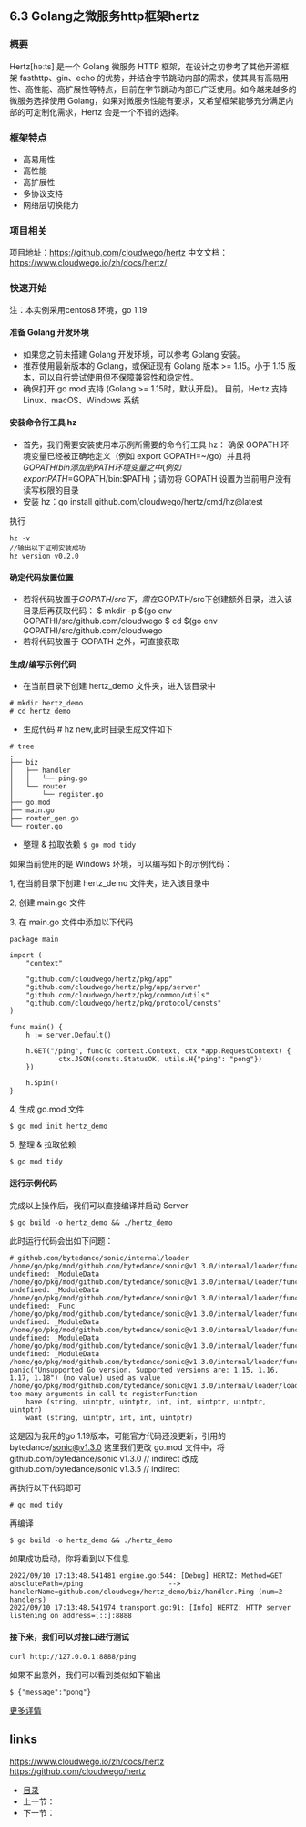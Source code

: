 

## 6.3 Golang之微服务http框架hertz

### 概要
Hertz[həːts] 是一个 Golang 微服务 HTTP 框架，在设计之初参考了其他开源框架 fasthttp、gin、echo 的优势，并结合字节跳动内部的需求，使其具有高易用性、高性能、高扩展性等特点，目前在字节跳动内部已广泛使用。如今越来越多的微服务选择使用 Golang，如果对微服务性能有要求，又希望框架能够充分满足内部的可定制化需求，Hertz 会是一个不错的选择。
### 框架特点
- 高易用性
- 高性能
- 高扩展性
- 多协议支持
- 网络层切换能力
### 项目相关
项目地址：https://github.com/cloudwego/hertz
中文文档：https://www.cloudwego.io/zh/docs/hertz/

### 快速开始
注：本实例采用centos8 环境，go 1.19
#### 准备 Golang 开发环境
- 如果您之前未搭建 Golang 开发环境，可以参考 Golang 安装。
- 推荐使用最新版本的 Golang，或保证现有 Golang 版本 >= 1.15。小于 1.15 版本，可以自行尝试使用但不保障兼容性和稳定性。
- 确保打开 go mod 支持 (Golang >= 1.15时，默认开启)。
目前，Hertz 支持 Linux、macOS、Windows 系统

#### 安装命令行工具 hz
- 首先，我们需要安装使用本示例所需要的命令行工具 hz：
确保 GOPATH 环境变量已经被正确地定义（例如 export GOPATH=~/go）并且将$GOPATH/bin添加到 PATH 环境变量之中(例如 export PATH=$GOPATH/bin:$PATH)；请勿将 GOPATH 设置为当前用户没有读写权限的目录
- 安装 hz：go install github.com/cloudwego/hertz/cmd/hz@latest

执行
````
hz -v
//输出以下证明安装成功
hz version v0.2.0

````


#### 确定代码放置位置
- 若将代码放置于$GOPATH/src下，需在$GOPATH/src下创建额外目录，进入该目录后再获取代码：
$ mkdir -p $(go env GOPATH)/src/github.com/cloudwego
$ cd $(go env GOPATH)/src/github.com/cloudwego
- 若将代码放置于 GOPATH 之外，可直接获取

#### 生成/编写示例代码

- 在当前目录下创建 hertz_demo 文件夹，进入该目录中
````
# mkdir hertz_demo 
# cd hertz_demo

````
- 生成代码 # hz new,此时目录生成文件如下
````
# tree
.
├── biz
│   ├── handler
│   │   └── ping.go
│   └── router
│       └── register.go
├── go.mod
├── main.go
├── router_gen.go
└── router.go

````
- 整理 & 拉取依赖
`$ go mod tidy`

如果当前使用的是 Windows 环境，可以编写如下的示例代码：

1, 在当前目录下创建 hertz_demo 文件夹，进入该目录中

2, 创建 main.go 文件

3, 在 main.go 文件中添加以下代码
````
package main

import (
    "context"

    "github.com/cloudwego/hertz/pkg/app"
    "github.com/cloudwego/hertz/pkg/app/server"
    "github.com/cloudwego/hertz/pkg/common/utils"
    "github.com/cloudwego/hertz/pkg/protocol/consts"
)

func main() {
    h := server.Default()

    h.GET("/ping", func(c context.Context, ctx *app.RequestContext) {
            ctx.JSON(consts.StatusOK, utils.H{"ping": "pong"})
    })

    h.Spin()
}
````
4, 生成 go.mod 文件
````
$ go mod init hertz_demo
````
5, 整理 & 拉取依赖
````
$ go mod tidy
````
#### 运行示例代码
完成以上操作后，我们可以直接编译并启动 Server
````
$ go build -o hertz_demo && ./hertz_demo
````
此时运行代码会出如下问题：
````
# github.com/bytedance/sonic/internal/loader
/home/go/pkg/mod/github.com/bytedance/sonic@v1.3.0/internal/loader/funcdata.go:27:22: undefined: _ModuleData
/home/go/pkg/mod/github.com/bytedance/sonic@v1.3.0/internal/loader/funcdata.go:30:27: undefined: _ModuleData
/home/go/pkg/mod/github.com/bytedance/sonic@v1.3.0/internal/loader/funcdata.go:41:6: undefined: _Func
/home/go/pkg/mod/github.com/bytedance/sonic@v1.3.0/internal/loader/funcdata.go:42:12: undefined: _ModuleData
/home/go/pkg/mod/github.com/bytedance/sonic@v1.3.0/internal/loader/funcdata.go:53:16: undefined: _ModuleData
/home/go/pkg/mod/github.com/bytedance/sonic@v1.3.0/internal/loader/funcdata.go:79:26: undefined: _ModuleData
/home/go/pkg/mod/github.com/bytedance/sonic@v1.3.0/internal/loader/funcdata_invalid.go:23:6: panic("Unsupported Go version. Supported versions are: 1.15, 1.16, 1.17, 1.18") (no value) used as value
/home/go/pkg/mod/github.com/bytedance/sonic@v1.3.0/internal/loader/loader.go:47:50: too many arguments in call to registerFunction
	have (string, uintptr, uintptr, int, int, uintptr, uintptr, uintptr)
	want (string, uintptr, int, int, uintptr)

````
这是因为我用的go 1.19版本，可能官方代码还没更新，引用的 bytedance/sonic@v1.3.0
这里我们更改 go.mod 文件中，将github.com/bytedance/sonic v1.3.0 // indirect
改成 github.com/bytedance/sonic v1.3.5 // indirect

再执行以下代码即可
````
# go mod tidy
````
再编译
````
$ go build -o hertz_demo && ./hertz_demo
````

如果成功启动，你将看到以下信息
````
2022/09/10 17:13:48.541481 engine.go:544: [Debug] HERTZ: Method=GET    absolutePath=/ping                     --> handlerName=github.com/cloudwego/hertz_demo/biz/handler.Ping (num=2 handlers)
2022/09/10 17:13:48.541974 transport.go:91: [Info] HERTZ: HTTP server listening on address=[::]:8888

````

#### 接下来，我们可以对接口进行测试
````
curl http://127.0.0.1:8888/ping

````
如果不出意外，我们可以看到类似如下输出
````
$ {"message":"pong"}
````
[更多详情](https://www.cloudwego.io/zh/docs/hertz/getting-started/)


## links
https://www.cloudwego.io/zh/docs/hertz
https://github.com/cloudwego/hertz
- [目录](/zh/preface.md)
- 上一节：
- 下一节：

